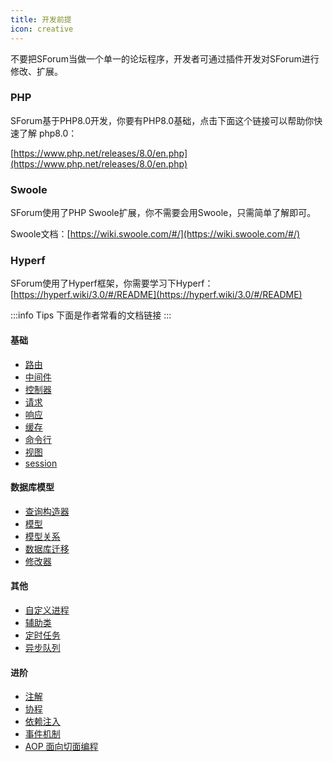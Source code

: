 ```yaml
---
title: 开发前提
icon: creative
---
```


不要把SForum当做一个单一的论坛程序，开发者可通过插件开发对SForum进行修改、扩展。


### PHP
SForum基于PHP8.0开发，你要有PHP8.0基础，点击下面这个链接可以帮助你快速了解 php8.0：

[https://www.php.net/releases/8.0/en.php](https://www.php.net/releases/8.0/en.php)

### Swoole
SForum使用了PHP Swoole扩展，你不需要会用Swoole，只需简单了解即可。

Swoole文档：[https://wiki.swoole.com/#/](https://wiki.swoole.com/#/)

### Hyperf

SForum使用了Hyperf框架，你需要学习下Hyperf：[https://hyperf.wiki/3.0/#/README](https://hyperf.wiki/3.0/#/README)

:::info Tips
下面是作者常看的文档链接
:::

#### 基础

- [路由](https://hyperf.wiki/3.0/#/zh-cn/router)
- [中间件](https://hyperf.wiki/3.0/#/zh-cn/middleware/middleware)
- [控制器](https://hyperf.wiki/3.0/#/zh-cn/controller)
- [请求](https://hyperf.wiki/3.0/#/zh-cn/request)
- [响应](https://hyperf.wiki/3.0/#/zh-cn/response)
- [缓存](https://hyperf.wiki/3.0/#/zh-cn/cache)
- [命令行](https://hyperf.wiki/3.0/#/zh-cn/command)
- [视图](https://hyperf.wiki/3.0/#/zh-cn/view-engine)
- [session](https://hyperf.wiki/3.0/#/zh-cn/session)

#### 数据库模型
- [查询构造器](https://hyperf.wiki/3.0/#/zh-cn/db/querybuilder)
- [模型](https://hyperf.wiki/3.0/#/zh-cn/db/model)
- [模型关系](https://hyperf.wiki/3.0/#/zh-cn/db/relationship)
- [数据库迁移](https://hyperf.wiki/3.0/#/zh-cn/db/migration)
- [修改器](https://hyperf.wiki/3.0/#/zh-cn/db/mutators)

#### 其他
- [自定义进程](https://hyperf.wiki/3.0/#/zh-cn/process)
- [辅助类](https://hyperf.wiki/3.0/#/zh-cn/utils)
- [定时任务](https://hyperf.wiki/3.0/#/zh-cn/crontab)
- [异步队列](https://hyperf.wiki/3.0/#/zh-cn/async-queue)

#### 进阶
- [注解](https://hyperf.wiki/3.0/#/zh-cn/annotation)
- [协程](https://hyperf.wiki/3.0/#/zh-cn/coroutine)
- [依赖注入](https://hyperf.wiki/3.0/#/zh-cn/di)
- [事件机制](https://hyperf.wiki/3.0/#/zh-cn/event)
- [AOP 面向切面编程](https://hyperf.wiki/3.0/#/zh-cn/aop)

